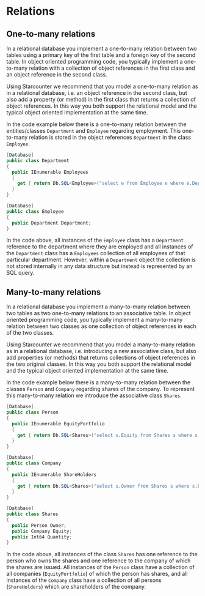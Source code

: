 # Relations

## One-to-many relations

In a relational database you implement a one-to-many relation between two tables using a primary key of the first table and a foreign key of the second table. In object oriented programming code, you typically implement a one-to-many relation with a collection of object references in the first class and an object reference in the second class.

Using Starcounter we recommend that you model a one-to-many relation as in a relational database, i.e. an object reference in the second class, but also add a property (or method) in the first class that returns a collection of object references. In this way you both support the relational model and the typical object oriented implementation at the same time.

In the code example below there is a one-to-many relation between the entities/classes `Department` and `Employee` regarding employment. This one-to-many relation is stored in the object references `Department` in the class `Employee`.

```cs
[Database]
public class Department
{
  public IEnumerable Employees
  {
    get { return Db.SQL<Employee>("select e from Employee e where e.Department = ?", this); }
  }
}

[Database]
public class Employee
{
  public Department Department;
}
```

In the code above, all instances of the `Employee` class has a `Department` reference to the department where they are employed and all instances of the `Department` class has a `Employees` collection of all employees of that particular department. However, within a `Department` object the collection is not stored internally in any data structure but instead is represented by an SQL query.

## Many-to-many relations

In a relational database you implement a many-to-many relation between two tables as two one-to-many relations to an associative table. In object oriented programming code, you typically implement a many-to-many relation between two classes as one collection of object references in each of the two classes.

Using Starcounter we recommend that you model a many-to-many relation as in a relational database, i.e. introducing a new associative class, but also add properties (or methods) that returns collections of object references in the two original classes. In this way you both support the relational model and the typical object oriented implementation at the same time.

In the code example below there is a many-to-many relation between the classes `Person` and `Company` regarding shares of the company. To represent this many-to-many relation we introduce the associative class `Shares`.

```cs
[Database]
public class Person
{
  public IEnumerable EquityPortfolio
  {
    get { return Db.SQL<Shares>("select s.Equity from Shares s where s.Owner = ?", this);}
  }
}

[Database]
public class Company
{
  public IEnumerable ShareHolders
  {
    get { return Db.SQL<Shares>("select s.Owner from Shares s where s.Equity = ?", this); }
  }
}

[Database]
public class Shares
{
  public Person Owner;
  public Company Equity;
  public Int64 Quantity;
}
```

In the code above, all instances of the class `Shares` has one reference to the person who owns the shares and one reference to the company of which the shares are issued. All instances of the `Person` class have a collection of all companies (`EquityPortfolio`) of which the person has shares, and all instances of the `Company` class have a collection of all persons (`ShareHolders`) which are shareholders of the company.
